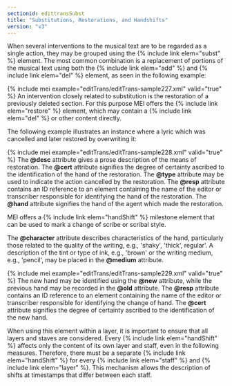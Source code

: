 ```yaml
---
sectionid: edittransSubst
title: "Substitutions, Restorations, and Handshifts"
version: "v3"
---
```


When several interventions to the musical text are to be regarded as a single action,
they
may be grouped using the {% include link elem="subst" %} element. The most common combination is
a replacement of portions of the musical text using both the {% include link elem="add" %} and
{% include link elem="del" %} element, as seen in the following example:

{% include mei example="editTrans/editTrans-sample227.xml" valid="true" %}
An intervention closely related to substitution is the restoration of a previously
deleted
section. For this purpose MEI offers the {% include link elem="restore" %} element, which may
contain a {% include link elem="del" %} or other content directly.

The following example illustrates an instance where a lyric which was cancelled and
later
restored by overwriting it:

{% include mei example="editTrans/editTrans-sample228.xml" valid="true" %}
The **@desc** attribute gives a prose description of the means of restoration. The
**@cert** attribute signifies the degree of certainty ascribed to the identification
of the hand of the restoration. The **@type** attribute may be used to indicate the
action cancelled by the restoration. The **@resp** attribute contains an ID reference
to an element containing the name of the editor or transcriber responsible for identifying
the hand of the restoration. The **@hand** attribute signifies the hand of the agent
which made the restoration.

MEI offers a {% include link elem="handShift" %} milestone element that can be used to mark a
change of scribe or scribal style.

The **@character** attribute describes characteristics of the hand, particularly
those related to the quality of the writing, e.g., 'shaky', 'thick', regular'. A description
of the tint or type of ink, e.g., 'brown' or the writing medium, e.g., 'pencil', may
be
placed in the **@medium** attribute.

{% include mei example="editTrans/editTrans-sample229.xml" valid="true" %}
The new hand may be identified using the **@new** attribute, while the previous hand
may be recorded in the **@old** attribute. The **@resp** attribute contains an
ID reference to an element containing the name of the editor or transcriber responsible
for
identifying the change of hand. The **@cert** attribute signifies the degree of
certainty ascribed to the identification of the new hand.

When using this element within a layer, it is important to ensure that all layers
and
staves are considered. Every {% include link elem="handShift" %} affects only the content of its
own layer and staff, even in the following measures. Therefore, there must be a separate
{% include link elem="handShift" %} for every {% include link elem="staff" %} and {% include link elem="layer" %}. This mechanism allows the description of shifts at timestamps that differ
between each staff.



